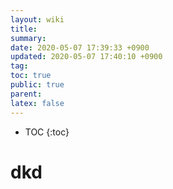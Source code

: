 ```yaml
---
layout: wiki
title: 
summary: 
date: 2020-05-07 17:39:33 +0900
updated: 2020-05-07 17:40:10 +0900
tag: 
toc: true
public: true
parent: 
latex: false
---
```

* TOC
{:toc}

# dkd 

